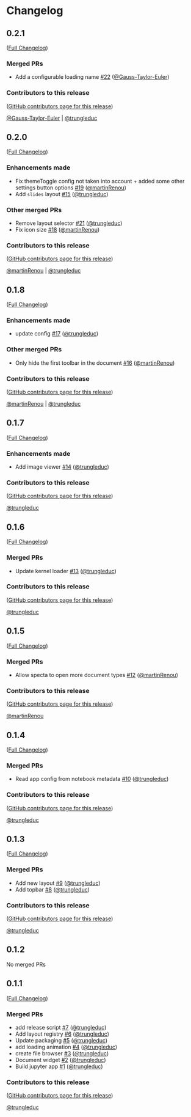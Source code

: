 # Changelog

<!-- <START NEW CHANGELOG ENTRY> -->

## 0.2.1

([Full Changelog](https://github.com/trungleduc/specta/compare/v0.2.0...ee1aba0a5d1ce428a52cd664aae174055aac566c))

### Merged PRs

- Add a configurable loading name [#22](https://github.com/trungleduc/specta/pull/22) ([@Gauss-Taylor-Euler](https://github.com/Gauss-Taylor-Euler))

### Contributors to this release

([GitHub contributors page for this release](https://github.com/trungleduc/specta/graphs/contributors?from=2025-07-31&to=2025-08-27&type=c))

[@Gauss-Taylor-Euler](https://github.com/search?q=repo%3Atrungleduc%2Fspecta+involves%3AGauss-Taylor-Euler+updated%3A2025-07-31..2025-08-27&type=Issues) | [@trungleduc](https://github.com/search?q=repo%3Atrungleduc%2Fspecta+involves%3Atrungleduc+updated%3A2025-07-31..2025-08-27&type=Issues)

<!-- <END NEW CHANGELOG ENTRY> -->

## 0.2.0

([Full Changelog](https://github.com/trungleduc/specta/compare/v0.1.8...2f32ca5856d7d43cea24dca0fa94d081398cd641))

### Enhancements made

- Fix themeToggle config not taken into account + added some other settings button options [#19](https://github.com/trungleduc/specta/pull/19) ([@martinRenou](https://github.com/martinRenou))
- Add `slides` layout [#15](https://github.com/trungleduc/specta/pull/15) ([@trungleduc](https://github.com/trungleduc))

### Other merged PRs

- Remove layout selector [#21](https://github.com/trungleduc/specta/pull/21) ([@trungleduc](https://github.com/trungleduc))
- Fix icon size [#18](https://github.com/trungleduc/specta/pull/18) ([@martinRenou](https://github.com/martinRenou))

### Contributors to this release

([GitHub contributors page for this release](https://github.com/trungleduc/specta/graphs/contributors?from=2025-07-29&to=2025-07-31&type=c))

[@martinRenou](https://github.com/search?q=repo%3Atrungleduc%2Fspecta+involves%3AmartinRenou+updated%3A2025-07-29..2025-07-31&type=Issues) | [@trungleduc](https://github.com/search?q=repo%3Atrungleduc%2Fspecta+involves%3Atrungleduc+updated%3A2025-07-29..2025-07-31&type=Issues)

## 0.1.8

([Full Changelog](https://github.com/trungleduc/specta/compare/v0.1.7...9f9d248e3e0b13c6305a826133b77ab090d1452f))

### Enhancements made

- update config [#17](https://github.com/trungleduc/specta/pull/17) ([@trungleduc](https://github.com/trungleduc))

### Other merged PRs

- Only hide the first toolbar in the document [#16](https://github.com/trungleduc/specta/pull/16) ([@martinRenou](https://github.com/martinRenou))

### Contributors to this release

([GitHub contributors page for this release](https://github.com/trungleduc/specta/graphs/contributors?from=2025-07-28&to=2025-07-29&type=c))

[@martinRenou](https://github.com/search?q=repo%3Atrungleduc%2Fspecta+involves%3AmartinRenou+updated%3A2025-07-28..2025-07-29&type=Issues) | [@trungleduc](https://github.com/search?q=repo%3Atrungleduc%2Fspecta+involves%3Atrungleduc+updated%3A2025-07-28..2025-07-29&type=Issues)

## 0.1.7

([Full Changelog](https://github.com/trungleduc/specta/compare/v0.1.6...bbdace10be8aeef148efcc161907319d3de866f3))

### Enhancements made

- Add image viewer [#14](https://github.com/trungleduc/specta/pull/14) ([@trungleduc](https://github.com/trungleduc))

### Contributors to this release

([GitHub contributors page for this release](https://github.com/trungleduc/specta/graphs/contributors?from=2025-07-06&to=2025-07-28&type=c))

[@trungleduc](https://github.com/search?q=repo%3Atrungleduc%2Fspecta+involves%3Atrungleduc+updated%3A2025-07-06..2025-07-28&type=Issues)

## 0.1.6

([Full Changelog](https://github.com/trungleduc/specta/compare/v0.1.5...7717c064b6bbfb84c305f963d0ab74014a876cbd))

### Merged PRs

- Update kernel loader [#13](https://github.com/trungleduc/specta/pull/13) ([@trungleduc](https://github.com/trungleduc))

### Contributors to this release

([GitHub contributors page for this release](https://github.com/trungleduc/specta/graphs/contributors?from=2025-07-01&to=2025-07-06&type=c))

[@trungleduc](https://github.com/search?q=repo%3Atrungleduc%2Fspecta+involves%3Atrungleduc+updated%3A2025-07-01..2025-07-06&type=Issues)

## 0.1.5

([Full Changelog](https://github.com/trungleduc/specta/compare/v0.1.4...50267928b8cef118c65e076f93c6f63e33a54424))

### Merged PRs

- Allow specta to open more document types [#12](https://github.com/trungleduc/specta/pull/12) ([@martinRenou](https://github.com/martinRenou))

### Contributors to this release

([GitHub contributors page for this release](https://github.com/trungleduc/specta/graphs/contributors?from=2025-07-01&to=2025-07-01&type=c))

[@martinRenou](https://github.com/search?q=repo%3Atrungleduc%2Fspecta+involves%3AmartinRenou+updated%3A2025-07-01..2025-07-01&type=Issues)

## 0.1.4

([Full Changelog](https://github.com/trungleduc/specta/compare/v0.1.3...d71c4554b157a060d13183f49e9a3c3578013d14))

### Merged PRs

- Read app config from notebook metadata [#10](https://github.com/trungleduc/specta/pull/10) ([@trungleduc](https://github.com/trungleduc))

### Contributors to this release

([GitHub contributors page for this release](https://github.com/trungleduc/specta/graphs/contributors?from=2025-06-25&to=2025-07-01&type=c))

[@trungleduc](https://github.com/search?q=repo%3Atrungleduc%2Fspecta+involves%3Atrungleduc+updated%3A2025-06-25..2025-07-01&type=Issues)

## 0.1.3

([Full Changelog](https://github.com/trungleduc/specta/compare/v0.1.2...9ba4635604ed976834d4782eee514fa1e2aff584))

### Merged PRs

- Add new layout [#9](https://github.com/trungleduc/specta/pull/9) ([@trungleduc](https://github.com/trungleduc))
- Add topbar [#8](https://github.com/trungleduc/specta/pull/8) ([@trungleduc](https://github.com/trungleduc))

### Contributors to this release

([GitHub contributors page for this release](https://github.com/trungleduc/specta/graphs/contributors?from=2025-06-12&to=2025-06-25&type=c))

[@trungleduc](https://github.com/search?q=repo%3Atrungleduc%2Fspecta+involves%3Atrungleduc+updated%3A2025-06-12..2025-06-25&type=Issues)

## 0.1.2

No merged PRs

## 0.1.1

([Full Changelog](https://github.com/trungleduc/specta/compare/7e00ba6e3174730aecb46c261bcdc60fc89eafde...490817b85bc7c39394f0ba0e790806a80d4f1391))

### Merged PRs

- add release script [#7](https://github.com/trungleduc/specta/pull/7) ([@trungleduc](https://github.com/trungleduc))
- Add layout registry [#6](https://github.com/trungleduc/specta/pull/6) ([@trungleduc](https://github.com/trungleduc))
- Update packaging [#5](https://github.com/trungleduc/specta/pull/5) ([@trungleduc](https://github.com/trungleduc))
- add loading animation [#4](https://github.com/trungleduc/specta/pull/4) ([@trungleduc](https://github.com/trungleduc))
- create file browser [#3](https://github.com/trungleduc/specta/pull/3) ([@trungleduc](https://github.com/trungleduc))
- Document widget [#2](https://github.com/trungleduc/specta/pull/2) ([@trungleduc](https://github.com/trungleduc))
- Build jupyter app [#1](https://github.com/trungleduc/specta/pull/1) ([@trungleduc](https://github.com/trungleduc))

### Contributors to this release

([GitHub contributors page for this release](https://github.com/trungleduc/specta/graphs/contributors?from=2025-05-17&to=2025-06-11&type=c))

[@trungleduc](https://github.com/search?q=repo%3Atrungleduc%2Fspecta+involves%3Atrungleduc+updated%3A2025-05-17..2025-06-11&type=Issues)

